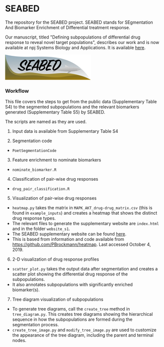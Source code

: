 # SEABED
The repository for the SEABED project. SEABED stands for SEgmentation And Biomarker Enrichment of Differential treatment response.

Our manuscript, titled "Defining subpopulations of differential drug response to reveal novel target populations", describes our work and is now available at npj Systems Biology and Applications. It is available [here](https://www.nature.com/articles/s41540-019-0113-4). 

![logo](https://github.com/szen95/SEABED/blob/master/website_s1/img/SEABED_logo.png)

### Workflow

This file covers the steps to get from the public data (Supplementary Table S4) to the segmented subpopulations and the relevant biomarkers generated (Supplementary Table S5) by SEABED.

The scripts are named as they are used.

1. Input data is available from Supplementary Table S4

2. Segmentation code
* `PoetSegmentationCode`

3. Feature enrichment to nominate biomarkers
* `nominate_biomarker.R`

4. Classification of pair-wise drug responses
* `drug_pair_classification.R`

5. Visualization of pair-wise drug responses
* `heatmap.py` takes the matrix in `MAPK_AKT_drug-drug_matrix.csv` (this is found in `example_inputs`) and creates a heatmap that shows the distinct drug response types.
*  The relevant files to generate the supplementary website are `index.html` and in the folder `website_s1`.
* The SEABED supplementary website can be found [here](https://szen95.github.io/SEABED/).  
* This is based from information and code available from https://github.com/PBrockmann/heatmap. Last accessed October 4, 2019. 

6. 2-D visualization of drug response profiles
* `scatter_plot.py` takes the output data after segmentation and creates a scatter plot showing the differential drug response of the subpopulations.
* It also annotates subpopulations with significantly enriched biomarker(s).

7. Tree diagram visualization of subpopulations
* To generate tree diagrams, call the `create_tree` method in `tree_diagram.py`. This creates tree diagrams showing the hierarchical sequence in how the subpopulations are formed during the segmentation process.
* `create_tree_image.py` and `modify_tree_image.py` are used to customize the appearance of the tree diagram, including the parent and terminal nodes.
